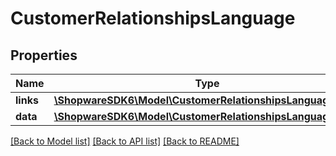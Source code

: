 # CustomerRelationshipsLanguage

## Properties
Name | Type | Description | Notes
------------ | ------------- | ------------- | -------------
**links** | [**\ShopwareSDK6\Model\CustomerRelationshipsLanguageLinks**](CustomerRelationshipsLanguageLinks.md) |  | [optional] 
**data** | [**\ShopwareSDK6\Model\CustomerRelationshipsLanguageData**](CustomerRelationshipsLanguageData.md) |  | [optional] 

[[Back to Model list]](../../README.md#documentation-for-models) [[Back to API list]](../../README.md#documentation-for-api-endpoints) [[Back to README]](../../README.md)

